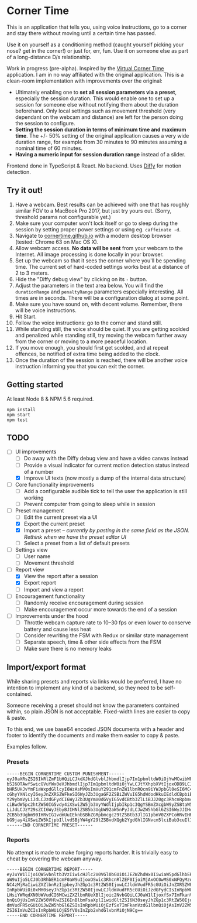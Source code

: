 # Corner Time

This is an application that tells you, using voice instructions, go to a corner and stay there without moving until a certain time has passed.

Use it on yourself as a conditioning method (caught yourself picking your nose? get in the corner!) or just for, err, fun. Use it on someone else as part of a long-distance D/s relationship.

Work in progress (pre-alpha). Inspired by the [Virtual Corner Time](https://cornertime.herokuapp.com) application. I am in no way affiliated with the original application. This is a clean-room implementation with improvements over the original:

* Ultimately enabling one to **set all session parameters via a preset**, especially the session duration. This would enable one to set up a session for someone else without notifying them about the duration beforehand. Only local settings such as movement threshold (very dependant on the webcam and distance) are left for the person doing the session to configure.
* **Setting the session duration in terms of minimum time and maximum time**. The +/- 50% setting of the original application causes a very wide duration range, for example from 30 minutes to 90 minutes assuming a nominal time of 60 minutes.
* **Having a numeric input for session duration range** instead of a slider.

Frontend done in TypeScript & React. No backend. Uses [Diffy](https://github.com/maniart/diffyjs) for motion detection.

## Try it out!

1. Have a webcam. Best results can be achieved with one that has roughly similar FOV to a MacBook Pro 2017, but just try yours out. (Sorry, threshold params not configurable yet.)
2. Make sure your computer won't lock itself or go to sleep during the session by setting proper power settings or using eg. `caffeinate -d`.
2. Navigate to [cornertime.github.io](https://cornertime.github.io) with a modern desktop browser (tested: Chrome 63 on Mac OS X).
3. Allow webcam access. **No data will be sent** from your webcam to the Internet. All image processing is done locally in your browser.
4. Set up the webcam so that it sees the corner where you'll be spending time. The current set of hard-coded settings works best at a distance of 2 to 3 meters.
5. Hide the "Diffy debug view" by clicking on its `-` button.
6. Adjust the parameters in the text area below. You will find the `durationRange` and `penaltyRange` parameters especially interesting. All times are in seconds. There will be a configuration dialog at some point.
7. Make sure you have sound on, with decent volume. Remember, there will be voice instructions.
8. Hit Start.
9. Follow the voice instructions: go to the corner and stand still.
10. While standing still, the voice should be quiet. If you are getting scolded and penalized while standing still, try moving the webcam further away from the corner or moving to a more peaceful location.
11. If you move enough, you should first get scolded, and at repeat offences, be notified of extra time being added to the clock.
12. Once the duration of the session is reached, there will be another voice instruction informing you that you can exit the corner.

## Getting started

At least Node 8 & NPM 5.6 required.

    npm install
    npm start
    npm test

## TODO

* [ ] UI improvements
    * [ ] Do away with the Diffy debug view and have a video canvas instead
    * [ ] Provide a visual indicator for current motion detection status instead of a number
    * [X] Improve UI texts (now mostly a dump of the internal data structure)
* [ ] Core functionality improvements
    * [ ] Add a configurable audible tick to tell the user the application is still working
    * [ ] Prevent computer from going to sleep while in session
* [ ] Preset management
    * [ ] Edit the current preset via a UI
    * [X] Export the current preset
    * [X] Import a preset – *currently by pasting in the same field as the JSON. Rethink when we have the preset editor UI*
    * [ ] Select a preset from a list of default presets
* [ ] Settings view
    * [ ] User name
    * [ ] Movement threshold
* [ ] Report view
    * [X] View the report after a session
    * [X] Export report
    * [ ] Import and view a report
* [ ] Encouragement functionality
    * [ ] Randomly receive encouragement during session
    * [ ] Make encouragement occur more towards the end of a session
* [ ] Improvements under the hood
    * [ ] Throttle webcam capture rate to 10–30 fps or even lower to conserve battery and cause less heat
    * [ ] Consider rewriting the FSM with Redux or similar state management
    * [ ] Separate speech, time & other side effects from the FSM
    * [ ] Make sure there is no memory leaks

## Import/export format

While sharing presets and reports via links would be preferred, I have no intention to implement any kind of a backend, so they need to be self-contained.

Someone receiving a preset should not know the parameters contained within, so plain JSON is not acceptable. Fixed-width lines are easier to copy & paste.

To this end, we use base64 encoded JSON documents with a header and footer to identify the documents and make them easier to copy & paste.

Examples follow.

### Presets

    -----BEGIN CORNERTIME CUSTOM PUNISHMENT------
    eyJ0aXRsZSI6IkRlZmF1bHQiLCJkdXJhdGlvblJhbmdlIjp7Im1pbmltdW0iOjYwMCwibWF4aW11
    bSI6OTAwfSwicGVuYWx0eVJhbmdlIjp7Im1pbmltdW0iOjYwLCJtYXhpbXVtIjoxODB9LCJwZW5h
    bHR5UHJvYmFiaWxpdGllcyI6WzAsMV0sImVuY291cmFnZW1lbnRQcm9iYWJpbGl0eSI6MC4wNSwi
    cGhyYXNlcyI6eyJnZXRSZWFkeSI6WyJZb3UgaGF2ZSBiZWVuIG5hdWdodHkuIEdldCBpbiB0aGUg
    Y29ybmVyLiJdLCJzdGFydCI6WyJZb3UgYmV0dGVyIG5vdCBtb3ZlLiBJJ20gc3RhcnRpbmcgeW91
    ciBwdW5pc2htZW50IG5vdy4iXSwiZW5jb3VyYWdlIjpbIkp1c3QgYSBmZXcgbW9yZSBtaW51dGVz
    LiJdLCJzY29sZCI6WyJEbyBJIHNlZSB5b3UgbW92aW5nPyJdLCJwZW5hbGl6ZSI6WyJJIHdhcm5l
    ZCB5b3Ugbm90IHRvIG1vdmUuIEknbSBhZGRpbmcgc29tZSBtb3JlIG1pbnV0ZXPCoHRvIHRoZSBj
    bG9jay4iXSwiZW5kIjpbIllvdSBjYW4gY29tZSBvdXQgb2YgdGhlIGNvcm5lciBub3cuIl19fQo=
    ------END CORNERTIME PRESET------

### Reports

No attempt is made to make forging reports harder. It is trivially easy to cheat by covering the webcam anyway.

    -----BEGIN CORNERTIME REPORT-----
    eyJuYW1lIjoiQW5vbnltb3VzIiwicHJlc2V0VGl0bGUiOiJEZWZhdWx0IiwiaW5pdGlhbER1cmF0
    aW9uIjo5LCJ0b3RhbER1cmF0aW9uIjoxOSwic3RhcnRlZEF0IjoiMjAxOC0wMS0xNFQyMzowOTo1
    NC4zMjRaIiwiZXZlbnRzIjpbeyJhZGp1c3RtZW50IjowLCJldmVudFR5cGUiOiJnZXRSZWFkeSIs
    InRpbWUiOi0xMH0seyJhZGp1c3RtZW50IjowLCJldmVudFR5cGUiOiJzdGFydCIsInRpbWUiOjB9
    LHsiYWRqdXN0bWVudCI6MCwiZXZlbnRUeXBlIjoic2NvbGQiLCJ0aW1lIjoxfSx7ImFkanVzdG1l
    bnQiOjUsImV2ZW50VHlwZSI6InBlbmFsaXplIiwidGltZSI6N30seyJhZGp1c3RtZW50Ijo1LCJl
    dmVudFR5cGUiOiJwZW5hbGl6ZSIsInRpbWUiOjEzfSx7ImFkanVzdG1lbnQiOjAsImV2ZW50VHlw
    ZSI6ImVuZCIsInRpbWUiOjE5fV0sInZpb2xhdGlvbnMiOjN9Cg==
    -----END CORNERTIME REPORT-----
